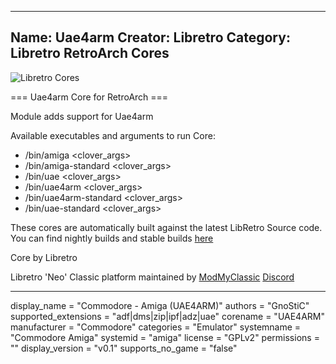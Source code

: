 -----------------------
Name: Uae4arm
Creator: Libretro
Category: Libretro RetroArch Cores
-----------------------
![Libretro Cores](https://modmyclassic.com/wp-content/uploads/2020/06/LibRetroNeoCoresSmall.png)

=== Uae4arm Core for RetroArch ===

Module adds support for Uae4arm

Available executables and arguments to run Core:
- /bin/amiga <rom> <clover_args>
- /bin/amiga-standard <rom> <clover_args>
- /bin/uae <rom> <clover_args>
- /bin/uae4arm <rom> <clover_args>
- /bin/uae4arm-standard <rom> <clover_args>
- /bin/uae-standard <rom> <clover_args>

These cores are automatically built against the latest LibRetro Source code. You can find nightly builds and stable builds [here](https://modmyclassic.com/hmodcores)

Core by Libretro

Libretro 'Neo' Classic platform maintained by [ModMyClassic](https://modmyclassic.com) [Discord](https://modmyclassic.com/discord)

-----------------------

display_name = "Commodore - Amiga (UAE4ARM)"
authors = "GnoStiC"
supported_extensions = "adf|dms|zip|ipf|adz|uae"
corename = "UAE4ARM"
manufacturer = "Commodore"
categories = "Emulator"
systemname = "Commodore Amiga"
systemid = "amiga"
license = "GPLv2"
permissions = ""
display_version = "v0.1"
supports_no_game = "false"
